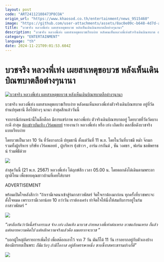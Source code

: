```yaml
---
layout: post
code: "ART24112108473P8COA"
origin_url: "https://www.khaosod.co.th/entertainment/news_9515460"
image: "https://github.com/user-attachments/assets/8ac0e09c-b648-4d7d-ab4c-b51e4c49941d"
title: "บวชจริง หลวงพี่เท่ง เผยสาเหตุขอบวช หลังเห็นเดินบิณฑบาตลือต่างๆนานา"
description: "บวชจริง หลวงพี่เท่ง เผยสาเหตุขอบวชเรียบง่าย หลังคนเห็นหลวงพี่เท่งตัวจริงเดินบิณฑบาต อยู่ที่วัดย่านปทุมธานี ลือไปต่างๆ นานา ล่าสุดสึกแล้ววันนี้"
category: "ENTERTAINMENT"
language: "th"
date: 2024-11-21T09:01:53.604Z
---
```


# บวชจริง หลวงพี่เท่ง เผยสาเหตุขอบวช หลังเห็นเดินบิณฑบาตลือต่างๆนานา

[![บวชจริง หลวงพี่เท่ง เผยสาเหตุขอบวช หลังเห็นเดินบิณฑบาตลือต่างๆนานา](https://www.khaosod.co.th/wpapp/uploads/2024/11/tengmonk2111679998.jpg "บวชจริง หลวงพี่เท่ง เผยสาเหตุขอบวช หลังเห็นเดินบิณฑบาตลือต่างๆนานา")](https://www.khaosod.co.th/wpapp/uploads/2024/11/tengmonk2111679998.jpg)

บวชจริง หลวงพี่เท่ง เผยสาเหตุขอบวชเรียบง่าย หลังคนเห็นหลวงพี่เท่งตัวจริงเดินบิณฑบาต อยู่ที่วัดย่านปทุมธานี ลือไปต่างๆ นานา ล่าสุดสึกแล้ววันนี้

จากกรณีก่อนหน้านี้ในติ๊กต็อก มีการแชร์ภาพ หลวงพี่เท่ง ตัวจริงเดินบิณฑบาตอยู่ โดยบวชที่วัดวัดบางกะดี ล่าสุด [ห้องข่าวบันเทิง เวิร์คพอยท์](https://www.facebook.com/workpointgossip/videos/924826419106325/) รายงานว่า หลวงพี่เท่ง หรือ เท่ง เถิดเทิง ตลกชื่อดังบวชจริงแบบเรียบง่าย

โดยบวชเป็นเวลา 10 วัน ที่วัดบางกะดี ปทุมธานี ตั้งแต่วันที่ 11 พ.ย. โดยในวันที่บวชมี หม่ำ จ๊กมก รวมทั้งผู้บริหาร บริษัท เวิร์คพอยท์ , ผู้บริหาร ยุ้งข้าวฯ , อาร์ม กรกันต์ , ซัน วงศธร , ฟอร์ม ชลพิพรรธน์ ร่วมพิธีด้วย

[![](https://www.khaosod.co.th/wpapp/uploads/2024/11/tengmonk2111673.jpg)](https://www.khaosod.co.th/wpapp/uploads/2024/11/tengmonk2111673.jpg)

ล่าสุดวันนี้ (21 พ.ย. 2567) หลวงพี่เท่ง ได้ฤกษ์สึก เวลา 05.00 น. โดยตลกดังได้เดินตามพระลาญาติโยม เพื่อขอบคุณชาวบ้านที่เคยใส่บาตร

ADVERTISEMENT

พร้อมเปิดใจหลังสึกว่า “ถ้าเรามีเจตนาเข้าสู่ร่มกาสาวพัสตร์ จิตใจเราต้องมาก่อน ทุกครั้งที่บวชพระจะตั้งใจหมด เพราะเรามีเวลาน้อย 10 กว่าวัน เราต้องเคร่ง ทำจิตใจให้นิ่งให้สมกับการอยู่ในร่มกาสาวพัสตร์ ”

[![](https://www.khaosod.co.th/wpapp/uploads/2024/11/tengmonk2111674.jpg)](https://www.khaosod.co.th/wpapp/uploads/2024/11/tengmonk2111674.jpg)

_“เขาลือกันว่าวัดนี้สร้างกระแส จ้าง เท่ง เถิดเทิง มาบวช ถ่ายหลวงพี่เท่งต่อเหรอ บวชแก้บนเหรอ ก็แล้วแต่หลายความคิดไป แต่หลักความจริงแล้วคือ ผมอยากจะบวช ”_

“บอกผู้ใหญ่อัดรายการเพิ่มไป เพื่อสต๊อกเอาไว้ จาก 7 วัน มันก็ได้ 11 วัน เราอยากอยู่กับตัวเองบ้าง ต้องมีกรอบเป็นพระ _ก็มีแว้บๆ ถ้ามีโอกาส อยู่สักพรรษาหนึ่ง ซาบซึ้งรสพระธรรมบ้างก็ดี”_

[![](https://www.khaosod.co.th/wpapp/uploads/2024/11/tengmonk21116711.jpg)](https://www.khaosod.co.th/wpapp/uploads/2024/11/tengmonk21116711.jpg)